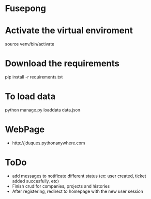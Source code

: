 # Fusepong

# Activate the virtual enviroment
source venv/bin/activate

# Download the requirements
pip install -r requirements.txt

# To load data
python manage.py loaddata data.json

# WebPage
* http://jduques.pythonanywhere.com

# ToDo
* add messages to notificate different status (ex: user created, ticket added succesfully, etc)
* Finish crud for companies, projects and histories
* After registering, redirect to homepage with the new user session